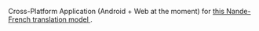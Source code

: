 Cross-Platform Application (Android + Web at the moment) for <a href = "https://huggingface.co/SalomonMetre13/nnd_fr_mt_v3"> this Nande-French translation model </a>.
